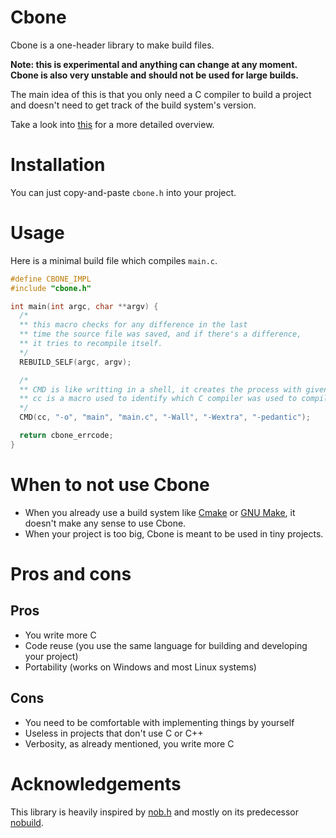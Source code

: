 # Cbone

Cbone is a one-header library to make build files.

**Note: this is experimental and anything can change at any moment.**
**Cbone is also very unstable and should not be used for large builds.**

The main idea of this is that you only need a C compiler to build a project and doesn't need to get
track of the build system's version.

Take a look into [this](examples/README.md) for a more detailed overview.

# Installation

You can just copy-and-paste `cbone.h` into your project.

# Usage

Here is a minimal build file which compiles `main.c`.

```c
#define CBONE_IMPL
#include "cbone.h"

int main(int argc, char **argv) {
  /*
  ** this macro checks for any difference in the last
  ** time the source file was saved, and if there's a difference,
  ** it tries to recompile itself.
  */
  REBUILD_SELF(argc, argv);

  /*
  ** CMD is like writting in a shell, it creates the process with given arguments.
  ** cc is a macro used to identify which C compiler was used to compile the source file.
  */
  CMD(cc, "-o", "main", "main.c", "-Wall", "-Wextra", "-pedantic");

  return cbone_errcode;
}
```

# When to not use Cbone

- When you already use a build system like [Cmake](https://cmake.org/) or [GNU Make](https://www.gnu.org/software/make/), it doesn't make any sense to use Cbone.
- When your project is too big, Cbone is meant to be used in tiny projects.

# Pros and cons

## Pros

- You write more C
- Code reuse (you use the same language for building and developing your project)
- Portability (works on Windows and most Linux systems)

## Cons

- You need to be comfortable with implementing things by yourself
- Useless in projects that don't use C or C++
- Verbosity, as already mentioned, you write more C

# Acknowledgements

This library is heavily inspired by [nob.h](https://github.com/tsoding/nob.h) and mostly on its predecessor [nobuild](https://github.com/tsoding/nobuild).